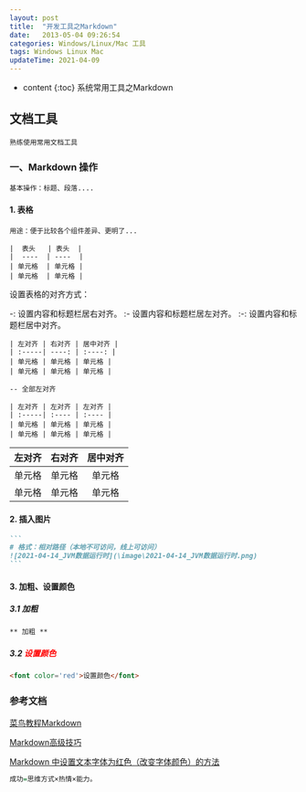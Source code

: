 ```yaml
---
layout: post
title:  "开发工具之Markdown"
date:   2013-05-04 09:26:54
categories: Windows/Linux/Mac 工具
tags: Windows Linux Mac
updateTime: 2021-04-09
---
```


* content
{:toc}
系统常用工具之Markdown


## 文档工具

	熟练使用常用文档工具

### 一、Markdown 操作

	基本操作：标题、段落....

#### 1. 表格

	用途：便于比较各个组件差异、更明了...

```
|  表头   | 表头  |
|  ----  | ----  |
| 单元格  | 单元格 |
| 单元格  | 单元格 |

```

设置表格的对齐方式：

-: 设置内容和标题栏居右对齐。
:- 设置内容和标题栏居左对齐。
:-: 设置内容和标题栏居中对齐。

```
| 左对齐 | 右对齐 | 居中对齐 |
| :-----| ----: | :----: |
| 单元格 | 单元格 | 单元格 |
| 单元格 | 单元格 | 单元格 |

-- 全部左对齐

| 左对齐 | 左对齐 | 左对齐 |
| :-----| :---- | :---- |
| 单元格 | 单元格 | 单元格 |
| 单元格 | 单元格 | 单元格 |

```

| 左对齐 | 右对齐 | 居中对齐 |
| :-----| ----: | :----: |
| 单元格 | 单元格 | 单元格 |
| 单元格 | 单元格 | 单元格 |

#### 2. 插入图片

````markdown
```
# 格式：相对路径（本地不可访问，线上可访问）
![2021-04-14_JVM数据运行时](\image\2021-04-14_JVM数据运行时.png)
​```

````



#### 3.  加粗、设置颜色

##### 3.1 **加粗**

```markdown
** 加粗 **
```

##### 3.2 <font color='red'>设置颜色</font>

```markdown
<font color='red'>设置颜色</font>
```



### 参考文档

[菜鸟教程Markdown](https://www.runoob.com/markdown/md-tutorial.html)

[Markdown高级技巧](https://www.runoob.com/markdown/md-advance.html)

[Markdown 中设置文本字体为红色（改变字体颜色）的方法](https://blog.csdn.net/COCO56/article/details/105155328/)

```haskell
成功=思维方式×热情×能力。
```

